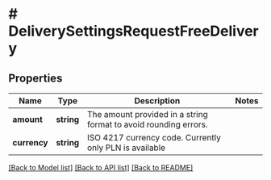 # # DeliverySettingsRequestFreeDelivery

## Properties

Name | Type | Description | Notes
------------ | ------------- | ------------- | -------------
**amount** | **string** | The amount provided in a string format to avoid rounding errors. |
**currency** | **string** | ISO 4217 currency code. Currently only PLN is available |

[[Back to Model list]](../../README.md#models) [[Back to API list]](../../README.md#endpoints) [[Back to README]](../../README.md)
